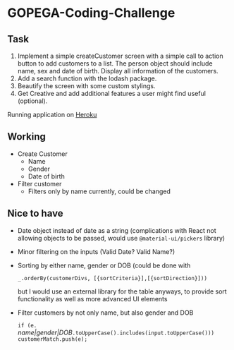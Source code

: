 # GOPEGA-Coding-Challenge

## Task

1.	Implement a simple createCustomer screen with a 
simple call to action button to add customers to a list. 
The person object should include name, sex and 
date of birth. Display all information of the customers.
2.	Add a search function with the lodash package.
3.	Beautify the screen with some custom stylings.
4.	Get Creative and add additional features a user 
	might find useful (optional). 
	
Running application on [Heroku](https://gopega-challenge.herokuapp.com/ "Heroku")

## Working
- Create Customer
	- Name
	- Gender
	- Date of birth
- Filter customer
	- Filters only by name currently, could be changed 

## Nice to have
- Date object instead of date as a string (complications with React not allowing objects to be passed, would use `@material-ui/pickers` library)

- Minor filtering on the inputs (Valid Date? Valid Name?)

- Sorting by either name, gender or DOB (could be done with 

   `_.orderBy(customerDivs, [{sortCriteria}],[{sortDirection}]))`

    but I would use an external library for the table anyways, to provide sort functionality as well as more advanced UI elements 
- Filter customers by not only name, but also gender and DOB

	`if (e. `_name|gender|DOB_`.toUpperCase().includes(input.toUpperCase())) 
                    customerMatch.push(e);`
